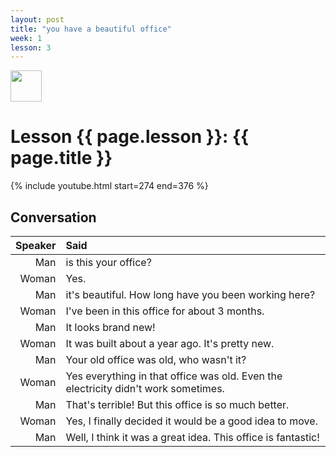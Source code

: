 ```yaml
---
layout: post
title: "you have a beautiful office"
week: 1
lesson: 3
---
```


<a href="/"><img src="/assets/logo.svg" width="50"></a>
  
# Lesson {{ page.lesson }}: {{ page.title }}

{% include youtube.html start=274 end=376 %}

## Conversation

Speaker | Said
---: | :---
Man | is this your office?
Woman | Yes.
Man | it's beautiful. How long have you been working here?
Woman | I've been in this office for about 3 months.
Man | It looks brand new!
Woman | It was built about a year ago. It's pretty new.
Man | Your old office was old, who wasn't it?
Woman | Yes everything in that office was old. Even the electricity didn't work sometimes.
Man | That's terrible! But this office is so much better.
Woman | Yes, I finally decided it would be a good idea to move.
Man | Well, I think it was a great idea. This office is fantastic!
